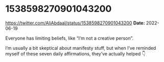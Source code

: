 # 1538598270901043200
https://twitter.com/AliAbdaal/status/1538598270901043200
**Date:** 2022-06-19

Everyone has limiting beliefs, like “I’m not a creative person”. 

I’m usually a bit skeptical about manifesty stuff, but when I’ve reminded myself of these seven daily affirmations, they’ve actually helped 👇
